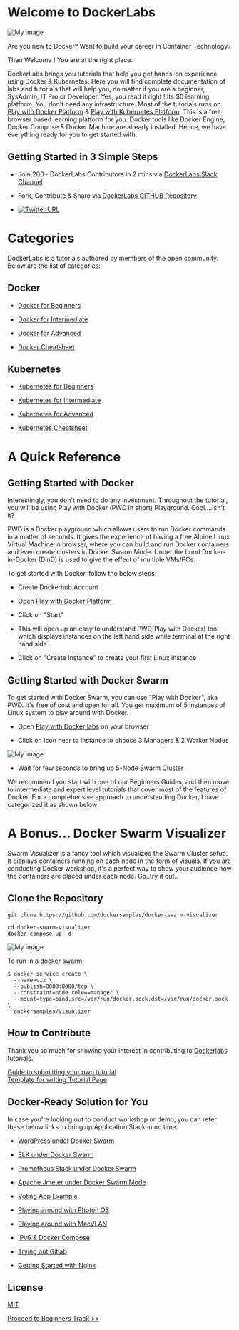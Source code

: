# Welcome to DockerLabs

![My image](https://github.com/collabnix/dockerlabs/blob/master/images/dockerlabs.jpeg)

Are you new to Docker? Want to build your career in Container Technology?

Then Welcome ! You are at the right place.

DockerLabs brings you tutorials that help you get hands-on experience using Docker & Kubernetes. Here you will find complete documentation of labs and tutorials that will help you, no matter if you are a beginner, SysAdmin, IT Pro or Developer. Yes, you read it right ! Its $0 learning platform. You don't need any infrastructure. Most of the tutorials runs on [Play with Docker Platform](https://play-with-docker.com) & [Play with Kubernetes Platform](https://play-with-k8s.com). This is a free browser based learning platform for you. Docker tools like Docker Engine, Docker Compose & Docker Machine are already installed. Hence, we have everything ready for you to get started with.

## Getting Started in 3 Simple Steps

- Join 200+ DockerLabs Contributors in 2 mins via [DockerLabs Slack Channel](https://collabnix.slack.com/join/shared_invite/enQtNDYwMTMzNzUyMzA1LTk2MjdiZmM1Mzg3MzEzZjI2MTY3MTA4YmZkM2VkM2EzYzBmNGRmMjM4NGYwYjEwZTBhNTRmM2I5NjZlYjRmNzQ) 

- Fork, Contribute & Share via [DockerLabs GITHUB Repository](https://github.com/collabnix/dockerlabs)

-  [![Twitter URL](https://img.shields.io/twitter/url/https/twitter.com/fold_left.svg?style=social&label=Follow%20%40collabnix)](https://twitter.com/collabnix)



# Categories

DockerLabs is a tutorials authored by members of the open community. 
Below are the list of categories:

## Docker

- [Docker for Beginners](https://github.com/collabnix/dockerlabs/tree/master/beginners/README.md)

- [Docker for Intermediate](https://github.com/collabnix/dockerlabs/tree/master/intermediate/README.md)

- [Docker for Advanced](https://github.com/collabnix/dockerlabs/tree/master/advanced/README.md)

- [Docker Cheatsheet](https://github.com/collabnix/dockerlabs/tree/master/docker/cheatsheet/README.md)


## Kubernetes

- [Kubernetes for Beginners](https://github.com/collabnix/dockerlabs/tree/master/kubernetes/README.md)

- [Kubernetes for Intermediate](https://github.com/collabnix/dockerlabs/tree/master/kubernetes/README.md)

- [Kubernetes for Advanced](https://github.com/collabnix/dockerlabs/tree/master/kubernetes/README.md)

- [Kubernetes Cheatsheet](https://github.com/collabnix/dockerlabs/tree/master/kubernetes/cheatsheet/README.md)

# A Quick Reference

## Getting Started with Docker

Interestingly, you don't need to do any investment. Throughout the tutorial, you will be using Play with Docker (PWD in short) Playground. Cool....Isn't it?

PWD is a Docker playground which allows users to run Docker commands in a matter of seconds. It gives the experience of having a free Alpine Linux Virtual Machine in browser, where you can build and run Docker containers and even create clusters in Docker Swarm Mode. Under the hood Docker-in-Docker (DinD) is used to give the effect of multiple VMs/PCs.

To get started with Docker, follow the below steps:

- Create Dockerhub Account

- Open [Play with Docker Platform](http://play-with-docker.com)

- Click on "Start"

- This will open up an easy to understand PWD(Play with Docker) tool which displays instances on the left hand side while terminal at the right hand side

- Click on "Create Instance" to create your first Linux instance

## Getting Started with Docker Swarm

To get started with Docker Swarm, you can use "Play with Docker", aka PWD. 
It's free of cost and open for all.
You get maximum of 5 instances of Linux system to play around with Docker.

- Open [Play with Docker labs](https://labs.play-with-docker.com) on your browser

- Click on Icon near to Instance to choose 3 Managers & 2 Worker Nodes

![My image](https://github.com/collabnix/dockerlabs/blob/master/images/pwd_1.png)

- Wait for few seconds to bring up 5-Node Swarm Cluster

We recommend you start with one of our Beginners Guides, and then move to intermediate and expert level tutorials that cover most of the features of Docker. For a comprehensive approach to understanding Docker, I have categorized it as shown below:

# A Bonus... Docker Swarm Visualizer

Swarm Visualizer is a fancy tool which visualized the Swarm Cluster setup. It displays containers running on each node in the form of visuals. If you are conducting Docker workshop, it's a perfect way to show your audience how the containers are placed under each node. Go..try it out..

## Clone the Repository

```docker
git clone https://github.com/dockersamples/docker-swarm-visualizer
```

```docker
cd docker-swarm-visualizer
docker-compose up -d
```

![My image](https://github.com/collabnix/dockerlabs/blob/master/images/visualizer.png)

To run in a docker swarm:

```docker
$ docker service create \
  --name=viz \
  --publish=8080:8080/tcp \
  --constraint=node.role==manager \
  --mount=type=bind,src=/var/run/docker.sock,dst=/var/run/docker.sock \
  dockersamples/visualizer
```

## How to Contribute

Thank you so much for showing your interest in contributing to [Dockerlabs](https://github.com/collabnix/dockerlabs) tutorials.

[Guide to submitting your own tutorial](https://github.com/collabnix/dockerlabs/tree/master/CONTRIBUTING.md)<br>
[Template for writing Tutorial Page](https://github.com/collabnix/dockerlabs/tree/master/template/EXAMPLE.md)

## Docker-Ready Solution for You

In case you're looking out to conduct workshop or demo, you can refer these below links to bring up Application Stack in no time.

- [WordPress under Docker Swarm](https://github.com/collabnix/dockerlabs/tree/master/play-with-docker/wordpress/example1/README.md)

- [ELK under Docker Swarm](https://github.com/collabnix/dockerlabs/tree/master/play-with-docker/ELK/README.md)

- [Prometheus Stack under Docker Swarm](https://github.com/collabnix/dockerlabs/tree/master/play-with-docker/docker-prometheus-swarm/README.md)

- [Apache Jmeter under Docker Swarm Mode](https://github.com/collabnix/dockerlabs/tree/master/play-with-docker/jmeter-docker/README.md)

- [Voting App Example](https://github.com/collabnix/dockerlabs/tree/master/play-with-docker/example-voting-app/README.md)

- [Playing around with Photon OS](https://github.com/collabnix/dockerlabs/tree/master/play-with-docker/vmware/powercli/README.md)

- [Playing around with MacVLAN](https://github.com/collabnix/dockerlabs/tree/master/play-with-docker/macvlan/README.md)

- [IPv6 & Docker Compose](https://github.com/collabnix/dockerlabs/tree/master/play-with-docker/ipv6/README.md)

- [Trying out Gitlab](https://github.com/collabnix/dockerlabs/tree/master/play-with-docker/gitlab/README.md)

- [Getting Started with Nginx](https://github.com/collabnix/dockerlabs/tree/master/play-with-docker/nginx/README.md)

## License

[MIT](https://github.com/collabnix/dockerlabs/blob/master/LICENSE.md)

   [Proceed to Beginners Track >>](https://github.com/collabnix/dockerlabs/blob/master/beginners/README.md)
